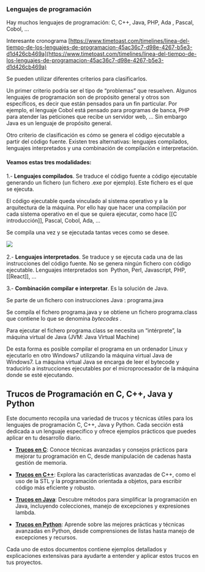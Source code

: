 
### Lenguajes de programación

Hay muchos lenguajes de programación: C, C++, Java, PHP, Ada , Pascal, Cobol, …

Interesante cronograma [https://www.timetoast.com/timelines/linea-del-tiempo-de-los-lenguajes-de-programacion-45ac36c7-d98e-4267-b5e3-d1d426cb469a](https://www.timetoast.com/timelines/linea-del-tiempo-de-los-lenguajes-de-programacion-45ac36c7-d98e-4267-b5e3-d1d426cb469a)

Se pueden utilizar diferentes criterios para clasificarlos.

Un primer criterio podría ser el tipo de “problemas” que resuelven. Algunos lenguajes de programación son de propósito general y otros son específicos, es decir que están pensados para un fin particular. Por ejemplo, el lenguaje Cobol está pensado para programas de banca, PHP para atender las peticiones que recibe un servidor web, … Sin embargo Java es un lenguaje de propósito general.

Otro criterio de clasificación es cómo se genera el código ejecutable a partir del código fuente. Existen tres alternativas: lenguajes compilados, lenguajes interpretados y una combinación de compilación e interpretación.

#### Veamos estas tres modalidades:

1.- **Lenguajes compilados**. Se traduce el código fuente a código ejecutable generando un fichero (un fichero .exe por ejemplo). Este fichero es el que se ejecuta.

El código ejecutable queda vinculado al sistema operativo y a la arquitectura de la máquina. Por ello hay que hacer una compilación por cada sistema operativo en el que se quiera ejecutar, como hace [[C introducción]], Pascal, Cobol, Ada, …

Se compila una vez y se ejecutada tantas veces como se desee.

![](file:///C:\Users\alexm\AppData\Local\Temp\ksohtml1760\wps1.jpg) 

2.- **Lenguajes interpretados**. Se traduce y se ejecuta cada una de las instrucciones del código fuente. No se genera ningún fichero con código ejecutable. Lenguajes interpretados son  Python, Perl, Javascript, PHP,  [[React]], ...

3.- **Combinación compilar e interpretar**. Es la solución de Java.

Se parte de un fichero con instrucciones Java : programa.java

Se compila el fichero programa.java y se obtiene un fichero programa.class que contiene lo que se denomina _bytecodes_ .

Para ejecutar el fichero programa.class se necesita un “intérprete”, la máquina virtual de Java (JVM: Java Virtual Machine)

De esta forma es posible compilar el programa en un ordenador Linux y ejecutarlo en otro Windows7 utilizando la máquina virtual Java de Windows7. La máquina virtual Java se encarga de leer el bytecode y traducirlo a instrucciones ejecutables por el microprocesador de la máquina donde se esté ejecutando.

## Trucos de Programación en C, C++, Java y Python

Este documento recopila una variedad de trucos y técnicas útiles para los lenguajes de programación C, C++, Java y Python. Cada sección está dedicada a un lenguaje específico y ofrece ejemplos prácticos que puedes aplicar en tu desarrollo diario.

- **[Trucos en C](Trucos_C)**: Conoce técnicas avanzadas y consejos prácticos para mejorar tu programación en C, desde manipulación de cadenas hasta gestión de memoria.
  
- **[Trucos en C++](Trucos_C++)**: Explora las características avanzadas de C++, como el uso de la STL y la programación orientada a objetos, para escribir código más eficiente y robusto.
  
- **[Trucos en Java](Trucos_Java)**: Descubre métodos para simplificar la programación en Java, incluyendo colecciones, manejo de excepciones y expresiones lambda.
  
- **[Trucos en Python](Trucos_Python)**: Aprende sobre las mejores prácticas y técnicas avanzadas en Python, desde comprensiones de listas hasta manejo de excepciones y recursos.

Cada uno de estos documentos contiene ejemplos detallados y explicaciones extensivas para ayudarte a entender y aplicar estos trucos en tus proyectos.


